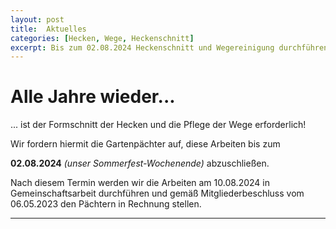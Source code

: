```yaml
---
layout: post
title:  Aktuelles
categories: [Hecken, Wege, Heckenschnitt]
excerpt: Bis zum 02.08.2024 Heckenschnitt und Wegereinigung durchführen!
---
```


# Alle Jahre wieder...

... ist der Formschnitt der Hecken und die Pflege der Wege erforderlich!

Wir fordern hiermit die Gartenpächter auf, diese Arbeiten bis zum

**02.08.2024**  *(unser Sommerfest-Wochenende)* abzuschließen.

Nach diesem Termin werden wir die Arbeiten am 10.08.2024 in Gemeinschaftsarbeit durchführen und gemäß Mitgliederbeschluss vom 06.05.2023 den Pächtern in Rechnung stellen.

---
